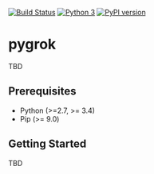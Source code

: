 [![Build Status](https://travis-ci.org/alexdlaird/pygrok.svg?branch=master)](https://travis-ci.org/alexdlaird/pygrok)
[![Python 3](https://pyup.io/repos/github/HeliumEdu/heliumcli/python-3-shield.svg)](https://pyup.io/repos/github/alexdlaird/pygrok/)
[![PyPI version](https://badge.fury.io/py/pygrok.svg)](https://badge.fury.io/py/pygrok)


# pygrok

TBD

## Prerequisites

* Python (>=2.7, >= 3.4)
* Pip (>= 9.0)

## Getting Started

TBD